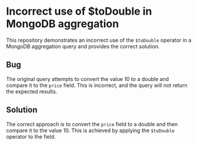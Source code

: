# Incorrect use of $toDouble in MongoDB aggregation
This repository demonstrates an incorrect use of the `$toDouble` operator in a MongoDB aggregation query and provides the correct solution.

## Bug
The original query attempts to convert the value 10 to a double and compare it to the `price` field. This is incorrect, and the query will not return the expected results.

## Solution
The correct approach is to convert the `price` field to a double and then compare it to the value 10. This is achieved by applying the `$toDouble` operator to the field.